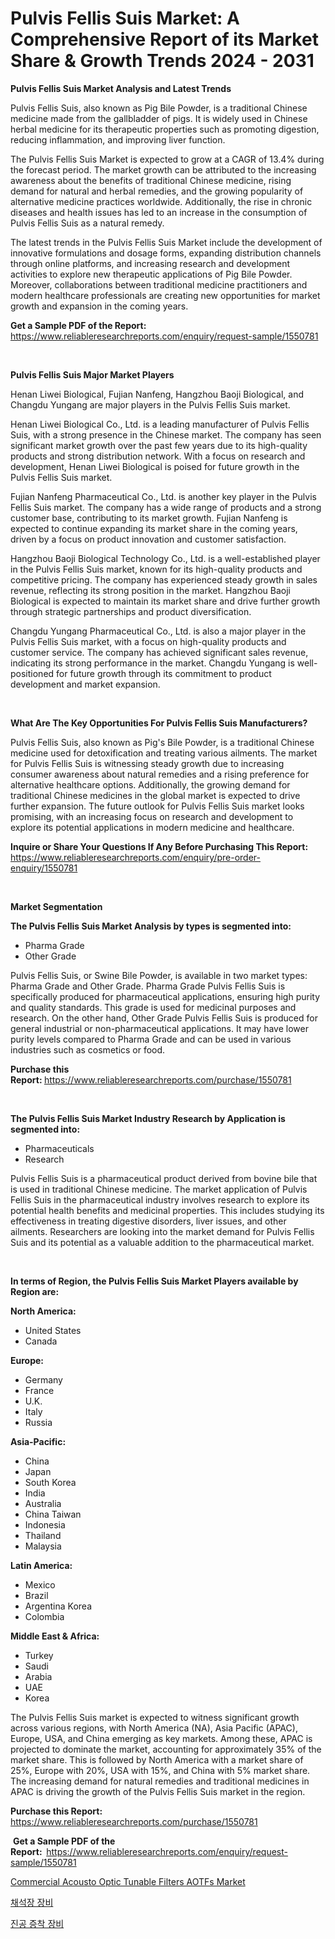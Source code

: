 <p><h1>Pulvis Fellis Suis Market: A Comprehensive Report of its Market Share & Growth Trends 2024 - 2031</h1></p><p><strong>Pulvis Fellis Suis Market Analysis and Latest Trends</strong></p>
<p><p>Pulvis Fellis Suis, also known as Pig Bile Powder, is a traditional Chinese medicine made from the gallbladder of pigs. It is widely used in Chinese herbal medicine for its therapeutic properties such as promoting digestion, reducing inflammation, and improving liver function.</p><p>The Pulvis Fellis Suis Market is expected to grow at a CAGR of 13.4% during the forecast period. The market growth can be attributed to the increasing awareness about the benefits of traditional Chinese medicine, rising demand for natural and herbal remedies, and the growing popularity of alternative medicine practices worldwide. Additionally, the rise in chronic diseases and health issues has led to an increase in the consumption of Pulvis Fellis Suis as a natural remedy.</p><p>The latest trends in the Pulvis Fellis Suis Market include the development of innovative formulations and dosage forms, expanding distribution channels through online platforms, and increasing research and development activities to explore new therapeutic applications of Pig Bile Powder. Moreover, collaborations between traditional medicine practitioners and modern healthcare professionals are creating new opportunities for market growth and expansion in the coming years.</p></p>
<p><strong>Get a Sample PDF of the Report:&nbsp;</strong> <a href="https://www.reliableresearchreports.com/enquiry/request-sample/1550781">https://www.reliableresearchreports.com/enquiry/request-sample/1550781</a></p>
<p>&nbsp;</p>
<p><strong>Pulvis Fellis Suis Major Market Players</strong></p>
<p><p>Henan Liwei Biological, Fujian Nanfeng, Hangzhou Baoji Biological, and Changdu Yungang are major players in the Pulvis Fellis Suis market. </p><p>Henan Liwei Biological Co., Ltd. is a leading manufacturer of Pulvis Fellis Suis, with a strong presence in the Chinese market. The company has seen significant market growth over the past few years due to its high-quality products and strong distribution network. With a focus on research and development, Henan Liwei Biological is poised for future growth in the Pulvis Fellis Suis market.</p><p>Fujian Nanfeng Pharmaceutical Co., Ltd. is another key player in the Pulvis Fellis Suis market. The company has a wide range of products and a strong customer base, contributing to its market growth. Fujian Nanfeng is expected to continue expanding its market share in the coming years, driven by a focus on product innovation and customer satisfaction.</p><p>Hangzhou Baoji Biological Technology Co., Ltd. is a well-established player in the Pulvis Fellis Suis market, known for its high-quality products and competitive pricing. The company has experienced steady growth in sales revenue, reflecting its strong position in the market. Hangzhou Baoji Biological is expected to maintain its market share and drive further growth through strategic partnerships and product diversification.</p><p>Changdu Yungang Pharmaceutical Co., Ltd. is also a major player in the Pulvis Fellis Suis market, with a focus on high-quality products and customer service. The company has achieved significant sales revenue, indicating its strong performance in the market. Changdu Yungang is well-positioned for future growth through its commitment to product development and market expansion.</p></p>
<p>&nbsp;</p>
<p><strong>What Are The Key Opportunities For Pulvis Fellis Suis Manufacturers?</strong></p>
<p><p>Pulvis Fellis Suis, also known as Pig's Bile Powder, is a traditional Chinese medicine used for detoxification and treating various ailments. The market for Pulvis Fellis Suis is witnessing steady growth due to increasing consumer awareness about natural remedies and a rising preference for alternative healthcare options. Additionally, the growing demand for traditional Chinese medicines in the global market is expected to drive further expansion. The future outlook for Pulvis Fellis Suis market looks promising, with an increasing focus on research and development to explore its potential applications in modern medicine and healthcare.</p></p>
<p><strong>Inquire or Share Your Questions If Any Before Purchasing This Report:</strong> <a href="https://www.reliableresearchreports.com/enquiry/pre-order-enquiry/1550781">https://www.reliableresearchreports.com/enquiry/pre-order-enquiry/1550781</a></p>
<p>&nbsp;</p>
<p><strong>Market Segmentation</strong></p>
<p><strong>The Pulvis Fellis Suis Market Analysis by types is segmented into:</strong></p>
<p><ul><li>Pharma Grade</li><li>Other Grade</li></ul></p>
<p><p>Pulvis Fellis Suis, or Swine Bile Powder, is available in two market types: Pharma Grade and Other Grade. Pharma Grade Pulvis Fellis Suis is specifically produced for pharmaceutical applications, ensuring high purity and quality standards. This grade is used for medicinal purposes and research. On the other hand, Other Grade Pulvis Fellis Suis is produced for general industrial or non-pharmaceutical applications. It may have lower purity levels compared to Pharma Grade and can be used in various industries such as cosmetics or food.</p></p>
<p><strong>Purchase this Report:&nbsp;</strong><a href="https://www.reliableresearchreports.com/purchase/1550781">https://www.reliableresearchreports.com/purchase/1550781</a></p>
<p>&nbsp;</p>
<p><strong>The Pulvis Fellis Suis Market Industry Research by Application is segmented into:</strong></p>
<p><ul><li>Pharmaceuticals</li><li>Research</li></ul></p>
<p><p>Pulvis Fellis Suis is a pharmaceutical product derived from bovine bile that is used in traditional Chinese medicine. The market application of Pulvis Fellis Suis in the pharmaceutical industry involves research to explore its potential health benefits and medicinal properties. This includes studying its effectiveness in treating digestive disorders, liver issues, and other ailments. Researchers are looking into the market demand for Pulvis Fellis Suis and its potential as a valuable addition to the pharmaceutical market.</p></p>
<p>&nbsp;</p>
<p><strong>In terms of Region, the Pulvis Fellis Suis Market Players available by Region are:</strong></p>
<p>
    <p> <strong> North America: </strong>
        <ul>
            <li>United States</li>
            <li>Canada</li>
        </ul>
        </p> 
    <p> <strong> Europe: </strong>
        <ul>
            <li>Germany</li>
            <li>France</li>
            <li>U.K.</li>
            <li>Italy</li>
            <li>Russia</li>
        </ul>
        </p> 
    <p> <strong> Asia-Pacific: </strong>
        <ul>
            <li>China</li>
            <li>Japan</li>
            <li>South Korea</li>
            <li>India</li>
            <li>Australia</li>
            <li>China Taiwan</li>
            <li>Indonesia</li>
            <li>Thailand</li>
            <li>Malaysia</li>
        </ul>
        </p> 
    <p> <strong> Latin America: </strong>
        <ul>
            <li>Mexico</li>
            <li>Brazil</li>
            <li>Argentina Korea</li>
            <li>Colombia</li>
        </ul>
        </p> 
    <p> <strong> Middle East & Africa: </strong>
        <ul>
            <li>Turkey</li>
            <li>Saudi</li>
            <li>Arabia</li>
            <li>UAE</li>
            <li>Korea</li>
        </ul>
    </p>
    </p>
<p><p>The Pulvis Fellis Suis market is expected to witness significant growth across various regions, with North America (NA), Asia Pacific (APAC), Europe, USA, and China emerging as key markets. Among these, APAC is projected to dominate the market, accounting for approximately 35% of the market share. This is followed by North America with a market share of 25%, Europe with 20%, USA with 15%, and China with 5% market share. The increasing demand for natural remedies and traditional medicines in APAC is driving the growth of the Pulvis Fellis Suis market in the region.</p></p>
<p><strong>Purchase this Report: </strong><a href="https://www.reliableresearchreports.com/purchase/1550781">https://www.reliableresearchreports.com/purchase/1550781</a></p>
<p>&nbsp;<strong>Get a Sample PDF of the Report:&nbsp;&nbsp;</strong><a href="https://www.reliableresearchreports.com/enquiry/request-sample/1550781">https://www.reliableresearchreports.com/enquiry/request-sample/1550781</a></p>
<p><strong></strong></p>
<p><p><a href="https://pretty-mail-caf.notion.site/Commercial-Acousto-Optic-Tunable-Filters-AOTFs-Market-Research-Report-Reveals-The-Latest-Trends-And--cd811ad968844c27b5643abdd207691d">Commercial Acousto Optic Tunable Filters AOTFs Market</a></p><p><a href="https://medium.com/@sandubujor71/2024%EB%85%84%EB%B6%80%ED%84%B0-2031%EB%85%84%EA%B9%8C%EC%A7%80%EC%9D%98-%EA%B4%91%EC%82%B0-%EC%9E%A5%EB%B9%84-%EC%8B%9C%EC%9E%A5-%EB%B6%84%EC%84%9D-%EB%B0%8F-%EA%B7%9C%EB%AA%A8-%EC%98%88%EC%B8%A1-b7b667f08787">채석장 장비</a></p><p><a href="https://medium.com/@sandubujor71/%EC%A7%84%EA%B3%B5-%EB%A9%94%ED%83%88%EB%9D%BC%EC%9D%B4%EC%A7%95-%EC%9E%A5%EB%B9%84-%EC%8B%9C%EC%9E%A5-%EA%B7%9C%EB%AA%A8-cagr-%ED%8A%B8%EB%A0%8C%EB%93%9C-2024-2030-e4c02ed5ecf5">진공 증착 장비</a></p></p>